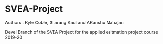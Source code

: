 # SVEA-Project

Authors : Kyle Coble, Sharang Kaul and AKanshu Mahajan

Devel Branch of the SVEA Project for the applied esitmation project course 2019-20





